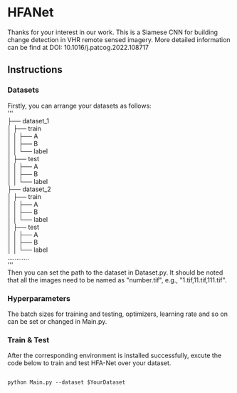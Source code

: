 # HFANet

Thanks for your interest in our work. This is a Siamese CNN for building change detection in VHR remote sensed imagery. More detailed information can be find at DOI: 10.1016/j.patcog.2022.108717

## Instructions

### Datasets

Firstly, you can arrange your datasets as follows:  <br />
''' <br />
├── dataset_1  <br />
│ ├── train    <br />
│ │ ├── A      <br />
│ │ ├── B      <br />
│ │ └── label  <br />
│ ├── test     <br />
│ │ ├── A      <br />
│ │ ├── B      <br />
│ │ └── label  <br />
├── dataset_2  <br />
│ ├── train    <br />
│ │ ├── A      <br />
│ │ ├── B      <br />
│ │ └── label  <br />
│ ├── test     <br />
│ │ ├── A      <br />
│ │ ├── B      <br />
│ │ └── label  <br />
............   <br />
''' <br />
Then you can set the path to the dataset in Dataset.py. It should be noted that all the images need to be named as "number.tif", e.g., "1.tif,11.tif,111.tif".

### Hyperparameters

The batch sizes for training and testing, optimizers, learning rate and so on can be set or changed in Main.py.

### Train & Test

After the corresponding environment is installed successfully, excute the code below to train and test HFA-Net over your dataset. 

```shell

python Main.py --dataset $YourDataset

```


